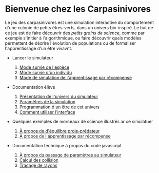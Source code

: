 Bienvenue chez les Carpasinivores
===============================

Le jeu des carpasinivores est une simulation interactive du comportement d'une colonie de petits êtres-verts, dans un univers bio-inspiré. Le but de ce jeu est de faire découvrir des *petits grains de science*, comme par exemple s'initier à l'algorithmique, ou faire découvrir quels modèles permettent de décrire l'évolution de populations ou de formaliser l'apprentissage d'un être vivavnt.

* Lancer le simulateur
  1. [Mode survie de l'espèce](simulator.html#gameMode=species&autoStart=true)
  2. [Mode survie d'un individu](simulator.html#gameMode=survival&autoStart=true)
  3. [Mode de simulation de l'apprentissage par récompense](simulator.html#gameMode=qlearning&width=8&height=8&rain=0&kill=0.4&eat=0.4&drink=0.2&green=1&red=0&water=3&hunger=0&lust=0&autoStart=true)

* Documentation élève
  1. [Présentation de l'univers du simulateur](univers.md)
  2. [Paramètres de la simulation](parametres.md)
  3. [Programmation d'un être de cet univers](api.md)
  4. [Comment utiliser l'interface](interface.md)

* Quelques exemples de morceaux de science illustrés ar ce simulatuer
  1. [À propos de d'équilibre proie-prédateur](applications.md)
  2. [À propos de l'apprentissage par récompense](qlearning.md)

* Documentation technique à propos du code javascript
  1. [À propos du passage de paramètres au simulateur](hashparams.md)
  2. [Calcul des collision](collisions.md)
  3. [Traçage de rayons](raycast.md)

